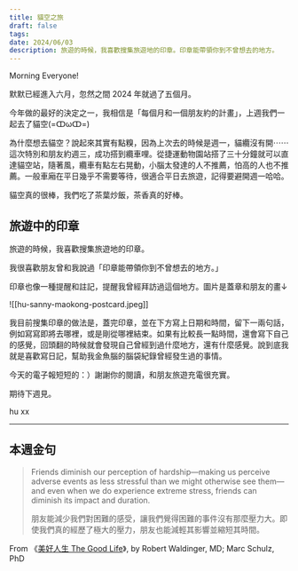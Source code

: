 ```yaml
---
title: 貓空之旅
draft: false
tags: 
date: 2024/06/03
description: 旅遊的時候，我喜歡搜集旅遊地的印章。印章能帶領你到不曾想去的地方。
---
```

Morning Everyone!

默默已經進入六月，忽然之間 2024 年就過了五個月。

今年做的最好的決定之一，我相信是「每個月和一個朋友約的計畫」，上週我們一起去了貓空(=ↀωↀ=)

為什麼想去貓空？說起來其實有點糗，因為上次去的時候是週一，貓纜沒有開⋯⋯這次特別和朋友約週三，成功搭到纜車哩。從捷運動物園站搭了三十分鐘就可以直達貓空站，隨著風，纜車有點左右晃動，小腦太發達的人不推薦，怕高的人也不推薦。一般車廂在平日幾乎不需要等待，很適合平日去旅遊，記得要避開週一哈哈。

貓空真的很棒，我們吃了茶葉炒飯，茶香真的好棒。

## 旅遊中的印章

旅遊的時候，我喜歡搜集旅遊地的印章。

我很喜歡朋友曾和我說過「印章能帶領你到不曾想去的地方。」

印章也像一種提醒和註記，提醒我曾經拜訪過這個地方。圖片是蓋章和朋友的畫↓

![[hu-sanny-maokong-postcard.jpeg]]

我目前搜集印章的做法是，蓋完印章，並在下方寫上日期和時間，留下一兩句話，例如寫寫即將去哪裡，或是剛從哪裡結束。如果有比較長一點時間，還會寫下自己的感覺，回頭翻的時候就會發現自己曾經到過什麼地方，還有什麼感覺。說到底我就是喜歡寫日記，幫助我金魚腦的腦袋紀錄曾經發生過的事情。

今天的電子報短短的：）謝謝你的閱讀，和朋友旅遊充電很充實。

期待下週見。

hu xx

---

## 本週金句

> Friends diminish our perception of hardship—making us perceive adverse events as less stressful than we might otherwise see them—and even when we do experience extreme stress, friends can diminish its impact and duration. 
> 
> 朋友能減少我們對困難的感受，讓我們覺得困難的事件沒有那麼壓力大。即使我們真的經歷了極大的壓力，朋友也能減輕其影響並縮短其時間。

From 《[​美好人生 The Good Life​](https://r10.to/hkFxFi)》, by Robert Waldinger, MD; Marc Schulz, PhD
